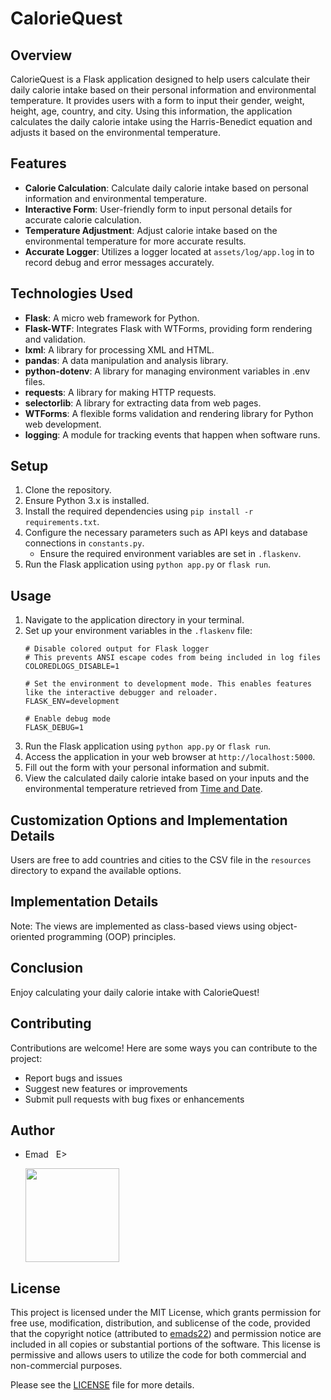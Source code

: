 # CalorieQuest

## Overview
CalorieQuest is a Flask application designed to help users calculate their daily calorie intake based on their personal information and environmental temperature. It provides users with a form to input their gender, weight, height, age, country, and city. Using this information, the application calculates the daily calorie intake using the Harris-Benedict equation and adjusts it based on the environmental temperature.

## Features
- **Calorie Calculation**: Calculate daily calorie intake based on personal information and environmental temperature.
- **Interactive Form**: User-friendly form to input personal details for accurate calorie calculation.
- **Temperature Adjustment**: Adjust calorie intake based on the environmental temperature for more accurate results.
- **Accurate Logger**: Utilizes a logger located at `assets/log/app.log` in to record debug and error messages accurately.

## Technologies Used
- **Flask**: A micro web framework for Python.
- **Flask-WTF**: Integrates Flask with WTForms, providing form rendering and validation.
- **lxml**: A library for processing XML and HTML.
- **pandas**: A data manipulation and analysis library.
- **python-dotenv**: A library for managing environment variables in .env files.
- **requests**: A library for making HTTP requests.
- **selectorlib**: A library for extracting data from web pages.
- **WTForms**: A flexible forms validation and rendering library for Python web development.
- **logging**: A module for tracking events that happen when software runs.

## Setup
1. Clone the repository.
2. Ensure Python 3.x is installed.
3. Install the required dependencies using `pip install -r requirements.txt`.
4. Configure the necessary parameters such as API keys and database connections in `constants.py`.
   - Ensure the required environment variables are set in `.flaskenv`.
5. Run the Flask application using `python app.py` or `flask run`.

## Usage
1. Navigate to the application directory in your terminal.
2. Set up your environment variables in the `.flaskenv` file:
    ```
    # Disable colored output for Flask logger
    # This prevents ANSI escape codes from being included in log files
    COLOREDLOGS_DISABLE=1

    # Set the environment to development mode. This enables features like the interactive debugger and reloader.
    FLASK_ENV=development

    # Enable debug mode
    FLASK_DEBUG=1
    ```
3. Run the Flask application using `python app.py` or `flask run`.
4. Access the application in your web browser at `http://localhost:5000`.
5. Fill out the form with your personal information and submit.
6. View the calculated daily calorie intake based on your inputs and the environmental temperature retrieved from [Time and Date](https://www.timeanddate.com/weather).

## Customization Options and Implementation Details
Users are free to add countries and cities to the CSV file in the `resources` directory to expand the available options.

## Implementation Details
Note: The views are implemented as class-based views using object-oriented programming (OOP) principles.

## Conclusion
Enjoy calculating your daily calorie intake with CalorieQuest!


## Contributing
Contributions are welcome! Here are some ways you can contribute to the project:
- Report bugs and issues
- Suggest new features or improvements
- Submit pull requests with bug fixes or enhancements

## Author
- Emad &nbsp; E>
  
  [<img src="https://img.shields.io/badge/GitHub-Profile-blue?logo=github" width="150">](https://github.com/emads22)

## License
This project is licensed under the MIT License, which grants permission for free use, modification, distribution, and sublicense of the code, provided that the copyright notice (attributed to [emads22](https://github.com/emads22)) and permission notice are included in all copies or substantial portions of the software. This license is permissive and allows users to utilize the code for both commercial and non-commercial purposes.

Please see the [LICENSE](LICENSE) file for more details.